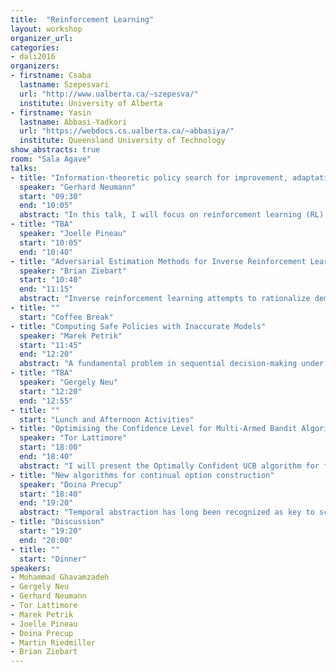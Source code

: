 ```yaml
---
title:  "Reinforcement Learning"
layout: workshop
organizer_url: 
categories:
- dali2016
organizers:
- firstname: Csaba
  lastname: Szepesvari
  url: "http://www.ualberta.ca/~szepesva/"
  institute: University of Alberta
- firstname: Yasin 
  lastname: Abbasi-Yadkori
  url: "https://webdocs.cs.ualberta.ca/~abbasiya/"
  institute: Queensland University of Technology
show_abstracts: true
room: "Sala Agave"
talks:
- title: "Information-theoretic policy search for improvement, adaptation and selection of robot motor skills"
  speaker: "Gerhard Neumann"
  start: "09:30"
  end: "10:05"
  abstract: "In this talk, I will focus on reinforcement learning (RL) of robot motor skills where I will concentrate on the sub-problems of skill improvement, skill adaptation and skill selection. I will use a robot table tennis task to illustrate how to solve these challenging learning problems. A big challenge in robot reinforcement learning is that we have to choose the optimal action from a high dimensional continuous action space. Typically, we use parametrized policies with Gaussian noise to implement action selection and exploration in such continuous action domains. Efficient reinforcement learning for motor skills requires to effectively control the exploration-exploitation tradeoff when updating the Gaussian exploration policy through learning. We will derive such policy update using information-theoretic (IT) constraints, i.e., bounding the loss of information and the loss of entropy of the policy update.  Such bounds allow us to effectively control the information-geometric step-sizes for the mean and the covariance of the policy update. Furthermore, we can improve the quality of the policy update by using quadratic approximations of the value function which we will show to be a compatible value function approximation scheme to Gaussian policies. We will implement our IT policy updates for different reinforcement learning algorithms using compatible value function approximation and show their superior performance to existing state of the art. The first RL problem is skill improvement, where we want to optimize a single motion, e.g., a table tennis stroke for a given ball trajectory. We will use a stochastic search formulation, where our policy update is used for a Gaussian search distribution over the parameter space. Subsequently, we extend our approach to skill adaptation. Here, we augment the Gaussian search distribution such the mean of the search distribution depends on the current situation, for example, the estimated trajectory of the incoming ball, and rederive the IT policy updates. As a next step, we want to learn reactive skills that can counteract unpredictable perturbations. We modify our policy update to learn time-dependent feedback controllers, which is equivalent to using the adaptation update at each time step. Finally, I will discuss a new approach for learning when to activate and terminate skills. Inspired by the option framework, which is a well-known tool for temporal abstraction and reusable skills in reinforcement learning, we develop a new algorithm that uses probabilistic inference to learn the sub-policies of each skill, an activation policy that selects the skill to execute and a termination policy that specifies how long the selected skill should be executed. In difference to most other option discovery approaches, our approach is applicable to parametrized policies in the continuous state-action domain, and is therefore well suited for the application in robotics."
- title: "TBA"
  speaker: "Joelle Pineau"
  start: "10:05"
  end: "10:40"
- title: "Adversarial Estimation Methods for Inverse Reinforcement Learning"
  speaker: "Brian Ziebart"
  start: "10:40"
  end: "11:15"
  abstract: "Inverse reinforcement learning attempts to rationalize demonstrated behavior by estimating a reward or cost function that makes observed decision sequences optimal. Unfortunately, this problem is ill-posed in its basic form, admitting only degenerate solutions when learning from noisy data. We present a general framework using adversarial statistical estimation methods to resolve this problem. Maximum entropy inverse optimal control is a special case linking robust causal log loss minimization to a relaxation of the Bellman equation for optimal control. We investigate other loss functions within this adversarial framework to allow better inductive alignment with performance measures and imitation learning settings of practical interest. This is joint work with Xiangli Chen, Mathew Monfort, and Peter Carr."
- title: ""
  start: "Coffee Break"
- title: "Computing Safe Policies with Inaccurate Models"
  speaker: "Marek Petrik"
  start: "11:45"
  end: "12:20"
  abstract: "A fundamental problem in sequential decision-making under uncertainty is to compute a safe policy, i.e., a policy that is guaranteed to have a better performance than a baseline strategy, given a batch of data. In this talk, I describe a model-based approach to this problem, in which the goal is to compute a safe policy, given an inaccurate model of the system with known accuracy guarantees. The inaccurate model and error bound may be constructed using the batch of data and prior knowledge about the system. I first describe a robust optimization problem whose solution is guaranteed to be safe in this setting, and study its main properties: show that it may only have randomized optimal solutions, derive a bound its performance loss, and prove that solving it is NP-hard. I then show several simple approximate solutions to this problem. Joint work with Yinlam Chow and Mohammad Ghavamzadeh"
- title: "TBA"
  speaker: "Gergely Neu"
  start: "12:20"
  end: "12:55"
- title: ""
  start: "Lunch and Afternoon Activities"
- title: "Optimising the Confidence Level for Multi-Armed Bandit Algorithms"
  speaker: "Tor Lattimore"
  start: "18:00"
  end: "18:40"
  abstract: "I will present the Optimally Confident UCB algorithm for finite-armed bandits. The new algorithm is simple, efficient, empirically superb and comes with the strongest available theoretical guarantees for the subgaussian noise model. The main idea is that the confidence level should depend on the unknown risk of choosing a sub-optimal arm linearly often. Other algorithms are either too conservative (UCB) or not conservative enough (MOSS). The technical report may be found at http://arxiv.org/abs/1507.07880."
- title: "New algorithms for continual option construction"
  speaker: "Doina Precup"
  start: "18:40"
  end: "19:20"
  abstract: "Temporal abstraction has long been recognized as key to scaling up learning and planning in reinforcement learning. While planning with temporally extended actions is well understood, learning such abstractions autonomously has remained challenging. In this talk, I will present new ideas for learning temporal abstractions autonomously from data in the framework of options. First, I will discuss the idea of using bounded rationality as a lens through which we can describe the desiderata for constructing options, as their goal is mainly to help agents which are restricted in terms of computation time. Using this perspective helps us to formulate objective optimization criteria that should be fulfilled during option construction, which combine naturally with the usual discounted return optimization. I will then describe a policy-gradient approach capable of learning both the internal policies and termination condition of options, in parallel with the policy over options. I will conclude with promising empirical results on several problems. This is joint work with my PhD student Pierre-Luc Bacon"
- title: "Discussion"
  start: "19:20"
  end: "20:00"
- title: ""
  start: "Dinner"
speakers:
- Mohammad Ghavamzadeh
- Gergely Neu
- Gerhard Neumann
- Tor Lattimore
- Marek Petrik
- Joelle Pineau
- Doina Precup
- Martin Riedmiller
- Brian Ziebart
---
```

